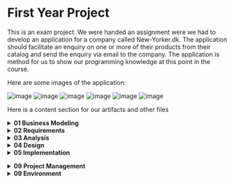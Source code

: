 # First Year Project

This is an exam project.
We were handed an assignment were we had to develop an application for a company called New-Yorker.dk.
The application should facilitate an enquiry on one or more of their products from their catalog and send the enquiry via email to the company.
The application is method for us to show our programming knowledge at this point in the course.

Here are some images of the application:

![image](https://user-images.githubusercontent.com/70881764/121570696-65c46280-ca22-11eb-89a0-3094818535ad.png)
![image](https://user-images.githubusercontent.com/70881764/121570778-7bd22300-ca22-11eb-8b56-41bce8cf3138.png)
![image](https://user-images.githubusercontent.com/70881764/121570921-a91ed100-ca22-11eb-9e99-b17971f91486.png)
![image](https://user-images.githubusercontent.com/70881764/121571000-c5227280-ca22-11eb-9ab5-61465d955e6d.png)
![image](https://user-images.githubusercontent.com/70881764/121571804-c0aa8980-ca23-11eb-94cd-ad75911045eb.png)
![image](https://user-images.githubusercontent.com/70881764/121571892-dddf5800-ca23-11eb-81bc-96f7872083b3.png)





Here is a content section for our artifacts and other files

<details><summary><strong>01 Business Modeling</strong></summary> <p>
  
Contains artifacts related to business analysis:
  
- DomainModel
  Format: Visio

 
</p>
</details>


<details><summary><strong>02 Requirements</strong></summary> <p> 
  
Contains artifacts relating to the requirements of the project:

- Use Case Diagram
  Format: Visio
  
- Visions Document
  Format: Docs
  
- FURPS+
  Format: Docs
  
- Business Glossary
  wiki github


</p>
</details>

<details><summary><strong>03 Analysis</strong></summary> <p>
  
Contains artifacts explaining the analysis structure of the project:

- Use Case = UC
  Format:Visio

- Activity Diagram = AD
  Format visio
  
- System Sequence Diagram = SSD
  Format visio

</p>
</details>


<details><summary><strong>04 Design</strong></summary> <p>
  
 Contains artifacts explaining the design structure of the project:

- Operation Contracts
  Format: Docs
  
- System Diagram
  Format: Visio
  
- Mockups


</p>
</details>

<details><summary><strong>05 Implementation</strong></summary> <p>
  
Contain the program implementation of the product:
- Model Folder

- Persistence Folder

- View Folder

</p>
</details>



  
</p> 
</details>



</p>
</details>




</p>
</details>


<details><summary><strong>09 Project Management</strong></summary> <p>
  
Contains artifacts relating to administation and customer feedback:


</p>
</details>

<details><summary><strong>09 Environment</strong></summary> <p>

Contains all rules for development and procedures for git management:


</p>
</details>
